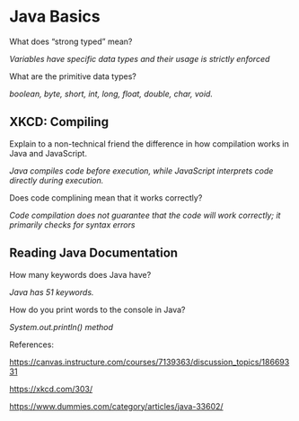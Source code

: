 # Java Basics

What does “strong typed” mean?

*Variables have specific data types and their usage is strictly enforced*

What are the primitive data types?

*boolean, byte, short, int, long, float, double, char, void.*


## XKCD: Compiling

Explain to a non-technical friend the difference in how compilation works in Java and JavaScript.

*Java compiles code before execution, while JavaScript interprets code directly during execution.*

Does code complining mean that it works correctly?

*Code compilation does not guarantee that the code will work correctly; it primarily checks for syntax errors*


## Reading Java Documentation

How many keywords does Java have?

*Java has 51 keywords.*

How do you print words to the console in Java?

*System.out.println() method*



References:

https://canvas.instructure.com/courses/7139363/discussion_topics/18669331

https://xkcd.com/303/

https://www.dummies.com/category/articles/java-33602/



